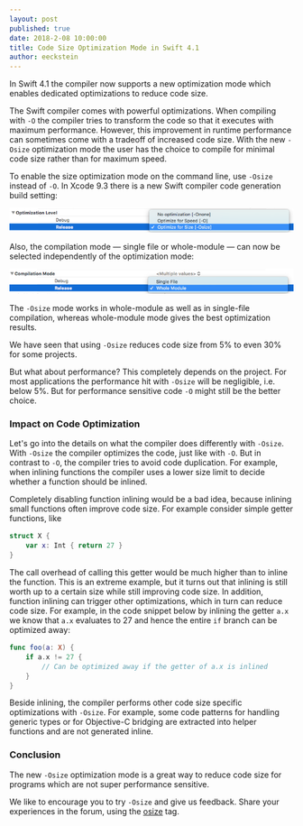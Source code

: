```yaml
---
layout: post
published: true
date: 2018-2-08 10:00:00
title: Code Size Optimization Mode in Swift 4.1
author: eeckstein
---
```


In Swift 4.1 the compiler now supports a new optimization mode which enables dedicated optimizations to reduce code size.

The Swift compiler comes with powerful optimizations. When compiling with `-O` the compiler tries to transform the code so that it executes with maximum performance. However, this improvement in runtime performance can sometimes come with a tradeoff of increased code size.
With the new `-Osize` optimization mode the user has the choice to compile for minimal code size rather than for maximum speed.

To enable the size optimization mode on the command line, use `-Osize` instead of `-O`. In Xcode 9.3 there is a new Swift compiler code generation build setting:

![Xcode optimization mode settings](/assets/images/osize-blog/Xcode-Osize-setting.png)

Also, the compilation mode — single file or whole-module — can now be selected independently of the optimization mode:

![Xcode compilation mode settings](/assets/images/osize-blog/Xcode-mode-setting.png)

The `-Osize` mode works in whole-module as well as in single-file compilation, whereas whole-module mode gives the best optimization results.

We have seen that using `-Osize` reduces code size from 5% to even 30% for some projects.

But what about performance? This completely depends on the project. For most applications the performance hit with `-Osize` will be negligible, i.e. below 5%. But for performance sensitive code `-O` might still be the better choice.

### Impact on Code Optimization

Let's go into the details on what the compiler does differently with `-Osize`.
With `-Osize` the compiler optimizes the code, just like with `-O`.
But in contrast to `-O`, the compiler tries to avoid code duplication. For example, when inlining functions the compiler uses a lower size limit to decide whether a function should be inlined.

Completely disabling function inlining would be a bad idea, because inlining small functions often improve code size. For example consider simple getter functions, like

~~~swift
struct X {
    var x: Int { return 27 }
}
~~~

The call overhead of calling this getter would be much higher than to inline the function. This is an extreme example, but it turns out that inlining is still worth up to a certain size while still improving code size.
In addition, function inlining can trigger other optimizations, which in turn can reduce code size. For example, in the code snippet below by inlining the getter `a.x` we know that `a.x` evaluates to 27 and hence the entire `if` branch can be optimized away:

~~~swift
func foo(a: X) {
    if a.x != 27 {
        // Can be optimized away if the getter of a.x is inlined
    }
}
~~~

Beside inlining, the compiler performs other code size specific optimizations with `-Osize`. For example, some code patterns for handling generic types or for Objective-C bridging are extracted into helper functions and are not generated inline.

### Conclusion

The new `-Osize` optimization mode is a great way to reduce code size for programs which are not super performance sensitive.

We like to encourage you to try `-Osize` and give us feedback. Share your experiences in the forum, using the [osize](https://forums.swift.org/tags/osize) tag.

